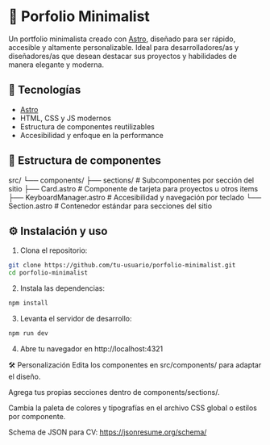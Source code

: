 # 🌌 Porfolio Minimalist

Un portfolio minimalista creado con [Astro](https://astro.build), diseñado para ser rápido, accesible y altamente personalizable. Ideal para desarrolladores/as y diseñadores/as que desean destacar sus proyectos y habilidades de manera elegante y moderna.

## 🚀 Tecnologías

- [Astro](https://astro.build)
- HTML, CSS y JS modernos
- Estructura de componentes reutilizables
- Accesibilidad y enfoque en la performance

## 🧩 Estructura de componentes
src/
└── components/
├── sections/ # Subcomponentes por sección del sitio
├── Card.astro # Componente de tarjeta para proyectos u otros items
├── KeyboardManager.astro # Accesibilidad y navegación por teclado
└── Section.astro # Contenedor estándar para secciones del sitio


## ⚙️ Instalación y uso

1. Clona el repositorio:
```bash
git clone https://github.com/tu-usuario/porfolio-minimalist.git
cd porfolio-minimalist
```
2. Instala las dependencias:
```bash
npm install
```

3. Levanta el servidor de desarrollo:
``` bash
npm run dev
```

4. Abre tu navegador en http://localhost:4321




🛠 Personalización
Edita los componentes en src/components/ para adaptar el diseño.

Agrega tus propias secciones dentro de components/sections/.

Cambia la paleta de colores y tipografías en el archivo CSS global o estilos por componente.


Schema de JSON para CV:
https://jsonresume.org/schema/

